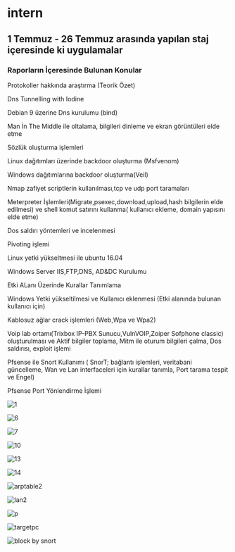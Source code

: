 # intern
## 1 Temmuz - 26 Temmuz arasında yapılan staj içeresinde ki uygulamalar

### Raporların İçeresinde Bulunan Konular

Protokoller hakkında  araştırma (Teorik Özet)

Dns Tunnelling with Iodine

Debian 9 üzerine Dns kurulumu (bind)

Man İn The Middle ile oltalama, bilgileri dinleme ve ekran görüntüleri elde etme

Sözlük oluşturma işlemleri

Linux dağıtımları üzerinde backdoor oluşturma (Msfvenom)

Windows dağıtımlarına backdoor oluşturma(Veil)

Nmap zafiyet scriptlerin kullanılması,tcp ve udp port taramaları

Meterpreter İşlemleri(Migrate,psexec,download,upload,hash bilgilerin elde edilmesi) ve shell komut satırını kullanma( kullanıcı
ekleme, domain yapısını elde etme)

Dos saldırı yöntemleri ve incelenmesi

Pivoting işlemi 

Linux yetki yükseltmesi  ile ubuntu 16.04 

Windows Server IIS,FTP,DNS, AD&DC Kurulumu

Etki ALanı Üzerinde Kurallar Tanımlama

Windows Yetki yükseltilmesi ve Kullanıcı eklenmesi (Etki alanında bulunan kullanıcı için)

Kablosuz ağlar crack işlemleri (Web,Wpa ve Wpa2)

Voip lab ortamı(Trixbox IP-PBX Sunucu,VulnVOIP,Zoiper Sofphone classic) oluşturulması ve Aktif bilgiler toplama, Mitm ile oturum bilgileri çalma, Dos saldırısı, exploit işlemi

Pfsense ile Snort Kullanımı ( SnorT; bağlantı işlemleri, veritabani güncelleme, Wan ve Lan interfaceleri için kurallar tanımla, Port tarama tespit ve Engel)

Pfsense Port Yönlendirme İşlemi

![1](https://user-images.githubusercontent.com/25990177/61953270-a5187000-afbe-11e9-89c8-e751854ff8a0.png)

![6](https://user-images.githubusercontent.com/25990177/61953277-ac3f7e00-afbe-11e9-8d85-4dc46b51449f.png)


![7](https://user-images.githubusercontent.com/25990177/61953279-ae094180-afbe-11e9-80ec-88d715e65812.png)


![10](https://user-images.githubusercontent.com/25990177/61953285-af3a6e80-afbe-11e9-87c1-eca9364ede3a.png)

![13](https://user-images.githubusercontent.com/25990177/61953664-a8f8c200-afbf-11e9-8f10-a3c39b3a1062.png)


![14](https://user-images.githubusercontent.com/25990177/61953323-c5482f00-afbe-11e9-9db0-a41755c1da87.png)


![arptable2](https://user-images.githubusercontent.com/25990177/61953326-cbd6a680-afbe-11e9-9aa7-7ad6fc322ba5.png)


![lan2](https://user-images.githubusercontent.com/25990177/61953342-d133f100-afbe-11e9-82e1-b7ec1ec0b95d.png)


![p](https://user-images.githubusercontent.com/25990177/61953353-d729d200-afbe-11e9-8e83-97355dae598a.png)


![targetpc](https://user-images.githubusercontent.com/25990177/61953360-dbee8600-afbe-11e9-9de0-6ae7ea75582b.png)

![block by snort](https://user-images.githubusercontent.com/25990177/61999256-95d01a00-b0c5-11e9-8520-4ecf4a14abf8.png)



